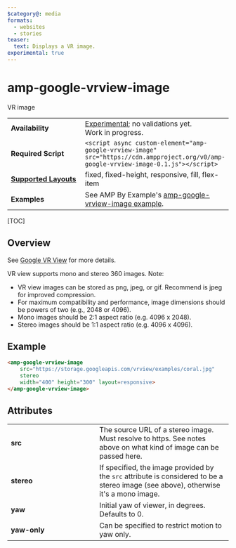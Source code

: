```yaml
---
$category@: media
formats:
  - websites
  - stories
teaser:
  text: Displays a VR image.
experimental: true
---
```

<!---
Copyright 2016 The AMP HTML Authors. All Rights Reserved.

Licensed under the Apache License, Version 2.0 (the "License");
you may not use this file except in compliance with the License.
You may obtain a copy of the License at

      http://www.apache.org/licenses/LICENSE-2.0

Unless required by applicable law or agreed to in writing, software
distributed under the License is distributed on an "AS-IS" BASIS,
WITHOUT WARRANTIES OR CONDITIONS OF ANY KIND, either express or implied.
See the License for the specific language governing permissions and
limitations under the License.
-->

# amp-google-vrview-image

VR image

<table>
  <tr>
    <td width="40%"><strong>Availability</strong></td>
    <td><div><a href="https://amp.dev/documentation/guides-and-tutorials/learn/experimental">Experimental</a>; no validations yet.</div><div>Work in progress.</div></td>
  </tr>
  <tr>
    <td width="40%"><strong>Required Script</strong></td>
    <td><code>&lt;script async custom-element="amp-google-vrview-image" src="https://cdn.ampproject.org/v0/amp-google-vrview-image-0.1.js">&lt;/script></code></td>
  </tr>
  <tr>
    <td class="col-fourty"><strong><a href="https://amp.dev/documentation/guides-and-tutorials/develop/style_and_layout/control_layout">Supported Layouts</a></strong></td>
    <td>fixed, fixed-height, responsive, fill, flex-item</td>
  </tr>
  <tr>
    <td><strong>Examples</strong></td>
    <td>See AMP By Example's <a href="https://ampbyexample.com/components/amp-google-vrview-image/">amp-google-vrview-image example</a>.</td>
  </tr>
</table>

[TOC]

## Overview

See [Google VR View](https://developers.google.com/vr/concepts/vrview) for more details.

VR view supports mono and stereo 360 images. Note:

- VR view images can be stored as png, jpeg, or gif. Recommend is jpeg for improved compression.
- For maximum compatibility and performance, image dimensions should be powers of two (e.g., 2048 or 4096).
- Mono images should be 2:1 aspect ratio (e.g. 4096 x 2048).
- Stereo images should be 1:1 aspect ratio (e.g. 4096 x 4096).

## Example

```html
<amp-google-vrview-image
    src="https://storage.googleapis.com/vrview/examples/coral.jpg"
    stereo
    width="400" height="300" layout=responsive>
</amp-google-vrview-image>
```

## Attributes

<table>
  <tr>
    <td width="40%"><strong>src</strong></td>
    <td>The source URL of a stereo image. Must resolve to https. See notes above on what
kind of image can be passed here.</td>
  </tr>
  <tr>
    <td width="40%"><strong>stereo</strong></td>
    <td>If specified, the image provided by the <code>src</code> attribute is considered to be a stereo
image (see above), otherwise it's a mono image.</td>
  </tr>
  <tr>
    <td width="40%"><strong>yaw</strong></td>
    <td>Initial yaw of viewer, in degrees. Defaults to 0.</td>
  </tr>
  <tr>
    <td width="40%"><strong>yaw-only</strong></td>
    <td>Can be specified to restrict motion to yaw only.</td>
  </tr>
</table>
